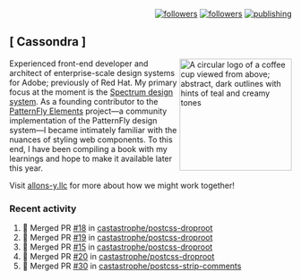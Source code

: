 <p align="right"><a rel="me" href="https://front-end.social/@castastrophe">
    <img alt="followers" title="Follow me on Mastodon" src="https://img.shields.io/mastodon/follow/109297102751309835?domain=https%3A%2F%2Ffront-end.social&label=Follow&logo=mastodon&logoColor=white&style=for-the-badge&labelColor=008080&color=006969"/></a>
  <a href="https://codepen.io/castastrophe/">
    <img alt="followers" title="Follow me on CodePen" src="https://img.shields.io/badge/16-1?color=640464&labelColor=7c007c&style=for-the-badge&logo=codepen&label=Follow"/></a>
<a href="https://castastrophe.medium.com/">
    <img alt="publishing" title="View articles on Medium" src="https://img.shields.io/badge/107-1?color=666&labelColor=444&label=subscribe&logo=medium&logoColor=white&style=for-the-badge"/></a>
</p>

## [&nbsp;Cassondra&nbsp;]

<img align="right" src="https://github-production-user-asset-6210df.s3.amazonaws.com/1840295/253016758-ba468774-1cd3-42c2-8f43-947b5eeb5edf.png" height="200" alt="A circular logo of a coffee cup viewed from above; abstract, dark outlines with hints of teal and creamy tones">

Experienced front-end developer and architect of enterprise-scale design systems for Adobe; previously of Red Hat. My primary focus at the moment is the [Spectrum design system](https://github.com/adobe/spectrum-css). As a founding contributor to the [PatternFly&nbsp;Elements](https://github.com/patternfly/patternfly-elements) project&mdash;a community implementation of the PatternFly design system&mdash;I became intimately familiar with the nuances of styling web components. To this end, I have been compiling a book with my learnings and hope to make it available later this year.

Visit [allons-y.llc](http://allons-y.llc/) for more about how we might work together!

### Recent activity

<!--START_SECTION:activity-->
1. 🎉 Merged PR [#18](https://github.com/castastrophe/postcss-droproot/pull/18) in [castastrophe/postcss-droproot](https://github.com/castastrophe/postcss-droproot)
2. 🎉 Merged PR [#19](https://github.com/castastrophe/postcss-droproot/pull/19) in [castastrophe/postcss-droproot](https://github.com/castastrophe/postcss-droproot)
3. 🎉 Merged PR [#15](https://github.com/castastrophe/postcss-droproot/pull/15) in [castastrophe/postcss-droproot](https://github.com/castastrophe/postcss-droproot)
4. 🎉 Merged PR [#20](https://github.com/castastrophe/postcss-droproot/pull/20) in [castastrophe/postcss-droproot](https://github.com/castastrophe/postcss-droproot)
5. 🎉 Merged PR [#30](https://github.com/castastrophe/postcss-strip-comments/pull/30) in [castastrophe/postcss-strip-comments](https://github.com/castastrophe/postcss-strip-comments)
<!--END_SECTION:activity-->
